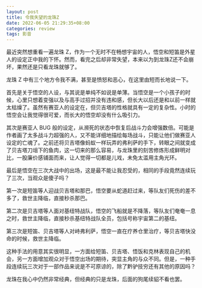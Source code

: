 ```yaml
---
layout: post
title: 令我失望的龙珠Z
date: 2022-06-05 21:29:35+08:00
categories: review
tags: 影音
---
```


最近突然想重看一遍龙珠 Z，作为一个无时不在畅想宇宙的人，悟空和短笛是外星人的设定正中我的下怀。然而，看完之后却非常失望，本来以为到龙珠Z还不会崩坏，果然还是只看龙珠就够了。

龙珠 Z 中有三个地方令我不满，甚至是愤怒和恶心，在这里由短而长地说一下。

首先是关于悟空的人设，与其说是单纯不如说是单薄。当悟空是一个小孩子的时候，心里只想着变强以及与高手过招并没有违和感，但长大以后还是和以前一样就太枯燥了。虽然有赛亚人的设定在，但贝吉塔的性格就具有一定的复杂性。小时的悟空会让我觉得很可爱，而长大的悟空却没有什么吸引力。

其次是赛亚人 BUG 般的设定，从濒死的状态中恢复后战斗力会增强数倍。可能是作者画了太多战斗力超强的人，又不能详细地描绘每场战斗，只能让他们做赛亚人设定的亡魂了。之前还将贝吉塔像蚂蚁一样玩弄的弗利萨的手下，转眼之间就变成了贝吉塔刀俎下的鱼肉，这一切来的那么容易，与龙珠里的刻苦修炼形成鲜明对比，一股廉价感铺面而来，让人觉得一切都是儿戏，未免太滥用主角光环。

最后是悟空在三次大战中的出场，这是最不能让我忍受的，相同的手段竟然连续玩了三次，当观众是傻子吗？

第一次是短笛等人迎战贝吉塔和那巴，悟空要从蛇道赶过来，等队友们死伤的差不多了，救世主降临，直接秒杀那巴。

第二次是贝吉塔等人面对基纽特战队，悟空的飞船就是不降落，等队友们奄奄一息之时，救世主降临，直接秒杀基纽特战队全员，包括号称宇宙第二的基纽。

第三次是短笛、贝吉塔等人对峙弗利萨，悟空一直在疗养仓里治疗，等贝吉塔快没命的时候，救世主降临。

这种手法的用意其实很明显，一方面给短笛、贝吉塔、悟饭和克林表现自己的机会，另一方面增加观众对于悟空出场的期待，突显主角的与众不同。但是，一种手段连续玩三次对于一部作品来说是不可原谅的，除了黔驴技穷还有其他的原因吗？

龙珠在我心中仍然非常经典，但经典的只是龙珠，后面的狗尾续貂不看也罢。
